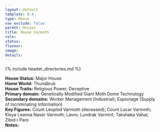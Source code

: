 ```yaml
---
layout: default
template: 0.4
type: House
nav_exclude: false
parent: Houses
title: House Varmoth
role: 
status: 
flavour: 
image: 
details:
---
```


{% include header_directories.md %}  

**House Status:** Major House  
**Home World:** Thundäruk  
**House Traits:** Religious Power; Deceptive  
**Primary domain:** Genetically Modified Giant Moth Dome Technology  
**Secondary domains:** Worker Management (Industrial); Espionage (Supply of Incriminating Information)  
**Key Figures:** Count Leoplod Varmoth (deceased); Count Lucar Varmoth; Kleya Leanna Naser Varmoth; Lavro; Lundrak Varmint; Takshaka Vahal; Zibid-i Paro  
**Notes:**